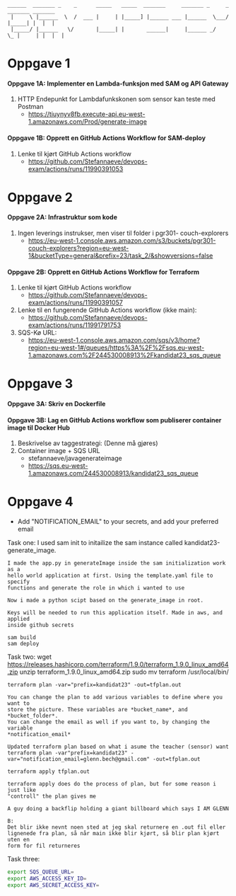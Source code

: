 ```
______  _______ _    _      _____   _____  _______     _______ _     _ _______ _______
 |     \ |______  \  /  ___ |     | |_____] |______ ___ |______  \___/  |_____| |  |  |
 |_____/ |______   \/       |_____| |       ______|     |______ _/   \_ |     | |  |  |
```

# Oppgave 1
#### Oppgave 1A: Implementer en Lambda-funksjon med SAM og API Gateway
1. HTTP Endepunkt for Lambdafunkskonen som sensor kan teste med Postman
   - https://tiuynyv8fb.execute-api.eu-west-1.amazonaws.com/Prod/generate-image

#### Oppgave 1B: Opprett en GitHub Actions Workflow for SAM-deploy
1. Lenke til kjørt GitHub Actions workflow
    - https://github.com/Stefannaeve/devops-exam/actions/runs/11990391053

# Oppgave 2
#### Oppgave 2A: Infrastruktur som kode
1. Ingen leverings instrukser, men viser til folder i pgr301-
   couch-explorers
    - https://eu-west-1.console.aws.amazon.com/s3/buckets/pgr301-couch-explorers?region=eu-west-1&bucketType=general&prefix=23/task_2/&showversions=false

#### Oppgave 2B: Opprett en GitHub Actions Workflow for Terraform
1. Lenke til kjørt GitHub Actions workflow
    - https://github.com/Stefannaeve/devops-exam/actions/runs/11990391057
2. Lenke til en fungerende GitHub Actions workflow (ikke main):
    - https://github.com/Stefannaeve/devops-exam/actions/runs/11991791753
3. SQS-Kø URL:
    - https://eu-west-1.console.aws.amazon.com/sqs/v3/home?region=eu-west-1#/queues/https%3A%2F%2Fsqs.eu-west-1.amazonaws.com%2F244530008913%2Fkandidat23_sqs_queue

# Oppgave 3
#### Oppgave 3A: Skriv en Dockerfile
#### Oppgave 3B: Lag en GitHub Actions workflow som publiserer container image til Docker Hub
1. Beskrivelse av taggestrategi: (Denne må gjøres)
2. Container image + SQS URL
    - stefannaeve/javagenerateimage
    - https://sqs.eu-west-1.amazonaws.com/244530008913/kandidat23_sqs_queue

# Oppgave 4
- Add "NOTIFICATION_EMAIL" to your secrets, and add your preferred email

Task one:
    I used sam init to initailize the sam instance called 
    kandidat23-generate_image. 
    
    I made the app.py in generateImage inside the sam initialization work as a 
    hello world application at first. Using the template.yaml file to specify 
    functions and generate the role in which i wanted to use
    
    Now i made a python scipt based on the generate_image in root.
    
    Keys will be needed to run this application itself. Made in aws, and applied 
    inside github secrets
    
    sam build
    sam deploy
    
Task two:
    wget https://releases.hashicorp.com/terraform/1.9.0/terraform_1.9.0_linux_amd64.zip
    unzip terraform_1.9.0_linux_amd64.zip
    sudo mv terraform /usr/local/bin/
    
    terraform plan -var="prefix=kandidat23" -out=tfplan.out
    
    You can change the plan to add various variables to define where you want to
    store the picture. These variables are *bucket_name*, and *bucket_folder*.
    You can change the email as well if you want to, by changing the variable
    *notification_email*
    
    Updated terraform plan based on what i asume the teacher (sensor) want
    terraform plan -var"prefix=kandidat23" -var="notification_email=glenn.bech@gmail.com" -out=tfplan.out
    
    terraform apply tfplan.out
    
    terraform apply does do the process of plan, but for some reason i just like
    "controll" the plan gives me
    
    A guy doing a backflip holding a giant billboard which says I AM GLENN
    
    B:
    Det blir ikke nevnt noen sted at jeg skal returnere en .out fil eller 
    lignenede fra plan, så når main ikke blir kjørt, så blir plan kjørt uten en 
    form for fil returneres
    
Task three:

```bash
export SQS_QUEUE_URL=
export AWS_ACCESS_KEY_ID=
export AWS_SECRET_ACCESS_KEY=
```
